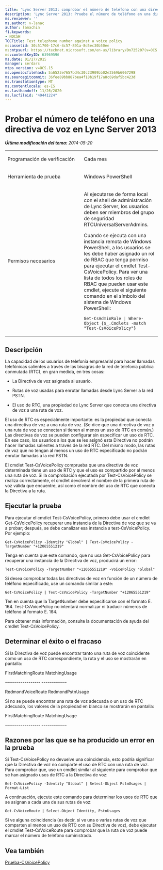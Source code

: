 ```yaml
---
title: 'Lync Server 2013: comprobar el número de teléfono con una directiva de voz'
description: 'Lync Server 2013: Pruebe el número de teléfono en una directiva de voz.'
ms.reviewer: ''
ms.author: v-lanac
author: lanachin
f1.keywords:
- NOCSH
TOCTitle: Test telephone number against a voice policy
ms:assetid: 30c51700-17c6-4c57-891a-8d5ec30b50ee
ms:mtpsurl: https://technet.microsoft.com/en-us/library/Dn725207(v=OCS.15)
ms:contentKeyID: 63969596
ms.date: 01/27/2015
manager: serdars
mtps_version: v=OCS.15
ms.openlocfilehash: 5a6523e7657bd4c30c23909bb02e2569b6067298
ms.sourcegitcommit: 36fee89bb887bea4f18b19f17a8c69daf5bc423d
ms.translationtype: MT
ms.contentlocale: es-ES
ms.lasthandoff: 11/26/2020
ms.locfileid: "49441224"
---
```

# <a name="test-telephone-number-against-a-voice-policy-in-lync-server-2013"></a>Probar el número de teléfono en una directiva de voz en Lync Server 2013

<div data-xmlns="http://www.w3.org/1999/xhtml">

<div class="topic" data-xmlns="http://www.w3.org/1999/xhtml" data-msxsl="urn:schemas-microsoft-com:xslt" data-cs="https://msdn.microsoft.com/">

<div data-asp="https://msdn2.microsoft.com/asp">



</div>

<div id="mainSection">

<div id="mainBody">

<span> </span>

_**Última modificación del tema:** 2014-05-20_


<table>
<colgroup>
<col style="width: 50%" />
<col style="width: 50%" />
</colgroup>
<tbody>
<tr class="odd">
<td><p>Programación de verificación</p></td>
<td><p>Cada mes</p></td>
</tr>
<tr class="even">
<td><p>Herramienta de prueba</p></td>
<td><p>Windows PowerShell</p></td>
</tr>
<tr class="odd">
<td><p>Permisos necesarios</p></td>
<td><p>Al ejecutarse de forma local con el shell de administración de Lync Server, los usuarios deben ser miembros del grupo de seguridad RTCUniversalServerAdmins.</p>
<p>Cuando se ejecuta con una instancia remota de Windows PowerShell, a los usuarios se les debe haber asignado un rol de RBAC que tenga permiso para ejecutar el cmdlet Test-CsVoicePolicy. Para ver una lista de todos los roles de RBAC que pueden usar este cmdlet, ejecute el siguiente comando en el símbolo del sistema de Windows PowerShell:</p>
<p><code>Get-CsAdminRole | Where-Object {$_.Cmdlets -match &quot;Test-CsVoicePolicy&quot;}</code></p></td>
</tr>
</tbody>
</table>


<div>

## <a name="description"></a>Descripción

La capacidad de los usuarios de telefonía empresarial para hacer llamadas telefónicas salientes a través de las bisagras de la red de telefonía pública conmutada (RTC), en gran medida, en tres cosas:

  - La Directiva de voz asignada al usuario.

  - Rutas de voz usadas para enrutar llamadas desde Lync Server a la red PSTN.

  - El uso de RTC, una propiedad de Lync Server que conecta una directiva de voz a una ruta de voz.

El uso de RTC es especialmente importante: es la propiedad que conecta una directiva de voz a una ruta de voz. (Se dice que una directiva de voz y una ruta de voz se conectan si tienen al menos un uso de RTC en común.) Las directivas de voz se pueden configurar sin especificar un uso de RTC. En ese caso, los usuarios a los que se les asignó esta Directiva no podrán hacer llamadas salientes a través de la red RTC. Del mismo modo, las rutas de voz que no tengan al menos un uso de RTC especificado no podrán enrutar llamadas a la red PSTN.

El cmdlet Test-CsVoicePolicy comprueba que una directiva de voz determinada tiene un uso de RTC y que el uso es compartido por al menos una ruta de voz. Si la comprobación ejecutada por Test-CsVoicePolicy se realiza correctamente, el cmdlet devolverá el nombre de la primera ruta de voz válida que encuentre, así como el nombre del uso de RTC que conecta la Directiva a la ruta.

</div>

<div>

## <a name="running-the-test"></a>Ejecutar la prueba

Para ejecutar el cmdlet Test-CsVoicePolicy, primero debe usar el cmdlet Get-CsVoicePolicy recuperar una instancia de la Directiva de voz que se va a probar; después, se debe canalizar esa instancia a test-CsVoicePolicy. Por ejemplo:

`Get-CsVoicePolicy -Identity "Global" | Test-CsVoicePolicy -TargetNumber "+12065551219"`

Tenga en cuenta que este comando, que no usa Get-CsVoicePolicy para recuperar una instancia de la Directiva de voz, producirá un error:

`Test-CsVoicePolicy -TargetNumber "+12065551219" -VoicePolicy "Global"`

Si desea comprobar todas las directivas de voz en función de un número de teléfono especificado, use un comando similar a este:

`Get-CsVoicePolicy | Test-CsVoicePolicy -TargetNumber "+12065551219"`

Ten en cuenta que la TargetNumber debe especificarse con el formato E. 164. Test-CsVoicePolicy no intentará normalizar ni traducir números de teléfono al formato E. 164.

Para obtener más información, consulte la documentación de ayuda del cmdlet Test-CsVoicePolicy.

</div>

<div>

## <a name="determining-success-or-failure"></a>Determinar el éxito o el fracaso

Si la Directiva de voz puede encontrar tanto una ruta de voz coincidente como un uso de RTC correspondiente, la ruta y el uso se mostrarán en pantalla:

FirstMatchingRoute MatchingUsage

\------------------ -------------

RedmondVoiceRoute RedmondPstnUsage

Si no se puede encontrar una ruta de voz adecuada o un uso de RTC adecuado, los valores de la propiedad en blanco se mostrarán en pantalla:

FirstMatchingRoute MatchingUsage

\------------------ -------------

</div>

<div>

## <a name="reasons-why-the-test-might-have-failed"></a>Razones por las que se ha producido un error en la prueba

Si Test-CsVoicePolicy no devuelve una coincidencia, esto podría significar que la Directiva de voz no comparte el uso de RTC con una ruta de voz. Para comprobar que, use un cmdlet similar al siguiente para comprobar que se han asignado usos de RTC a la Directiva de voz:

`Get-CsVoicePolicy -Identity "Global" | Select-Object PstnUsages | Format-List`

A continuación, ejecute este comando para determinar los usos de RTC que se asignan a cada una de sus rutas de voz:

`Get-CsVoiceRoute | Select-Object Identity, PstnUsages`

Si ve alguna coincidencia (es decir, si ve una o varias rutas de voz que comparten al menos un uso de RTC con su Directiva de voz), debe ejecutar el cmdlet Test-CsVoiceRoute para comprobar que la ruta de voz puede marcar el número de teléfono suministrado.

</div>

<div>

## <a name="see-also"></a>Vea también


[Prueba-CsVoicePolicy](https://docs.microsoft.com/powershell/module/skype/Test-CsVoicePolicy)  
  

</div>

</div>

<span> </span>

</div>

</div>

</div>

